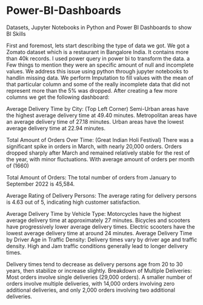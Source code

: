 # Power-BI-Dashboards
Datasets, Jupyter Notebooks in Python and Power BI Dashboards to show BI Skills

First and foremost, lets start describing the type of data we got. We got a Zomato dataset which is a restaurant in Bangalore India. It contains more than 40k records. 
I used power query in power bi to transform the data.
a Few things to mention they were an specific amount of null and incomplete values. We address this issue using python through jupyter notebooks to handlin missing data.
We perform Imputation to fill values with the mean of that particular column and some of the really incomplete data that did not represent more than the 5% was dropped.
After creating a few more columns we get the following dashboard:



Average Delivery Time by City: (Top Left Corner)
Semi-Urban areas have the highest average delivery time at 49.40 minutes.
Metropolitan areas have an average delivery time of 27.18 minutes.
Urban areas have the lowest average delivery time at 22.94 minutes.



Total Amount of Orders Over Time: (Great Indian Holi Festival)
There was a significant spike in orders in March, with nearly 20,000 orders.
Orders dropped sharply after March and remained relatively stable for the rest of the year, with minor fluctuations. With average amount of orders per month of (1660)


Total Amount of Orders:
The total number of orders from January to September 2022 is 45,584.


Average Rating of Delivery Persons:
The average rating for delivery persons is 4.63 out of 5, indicating high customer satisfaction.


Average Delivery Time by Vehicle Type:
Motorcycles have the highest average delivery time at approximately 27 minutes.
Bicycles and scooters have progressively lower average delivery times.
Electric scooters have the lowest average delivery time at around 24 minutes.
Average Delivery Time by Driver Age in Traffic Density:
Delivery times vary by driver age and traffic density.
High and Jam traffic conditions generally lead to longer delivery times.



Delivery times tend to decrease as delivery persons age from 20 to 30 years, then stabilize or increase slightly.
Breakdown of Multiple Deliveries:
Most orders involve single deliveries (29,000 orders).
A smaller number of orders involve multiple deliveries, with 14,000 orders involving zero additional deliveries, and only 2,000 orders involving two additional deliveries.




